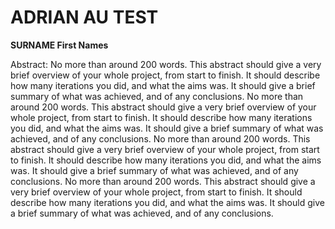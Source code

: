 # ADRIAN AU TEST

**SURNAME First Names**

Abstract: No more than around 200 words. This abstract should give a very brief overview of your whole project, from start to finish. It should describe how many iterations you did, and what the aims was. It should give a brief summary of what was achieved, and of any conclusions. No more than around 200 words. This abstract should give a very brief overview of your whole project, from start to finish. It should describe how many iterations you did, and what the aims was. It should give a brief summary of what was achieved, and of any conclusions. No more than around 200 words. This abstract should give a very brief overview of your whole project, from start to finish. It should describe how many iterations you did, and what the aims was. It should give a brief summary of what was achieved, and of any conclusions. No more than around 200 words. This abstract should give a very brief overview of your whole project, from start to finish. It should describe how many iterations you did, and what the aims was. It should give a brief summary of what was achieved, and of any conclusions.
